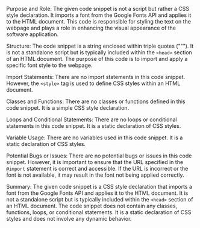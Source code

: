 Purpose and Role:
The given code snippet is not a script but rather a CSS style declaration. It imports a font from the Google Fonts API and applies it to the HTML document. This code is responsible for styling the text on the webpage and plays a role in enhancing the visual appearance of the software application.

Structure:
The code snippet is a string enclosed within triple quotes ("""). It is not a standalone script but is typically included within the `<head>` section of an HTML document. The purpose of this code is to import and apply a specific font style to the webpage.

Import Statements:
There are no import statements in this code snippet. However, the `<style>` tag is used to define CSS styles within an HTML document.

Classes and Functions:
There are no classes or functions defined in this code snippet. It is a simple CSS style declaration.

Loops and Conditional Statements:
There are no loops or conditional statements in this code snippet. It is a static declaration of CSS styles.

Variable Usage:
There are no variables used in this code snippet. It is a static declaration of CSS styles.

Potential Bugs or Issues:
There are no potential bugs or issues in this code snippet. However, it is important to ensure that the URL specified in the `@import` statement is correct and accessible. If the URL is incorrect or the font is not available, it may result in the font not being applied correctly.

Summary:
The given code snippet is a CSS style declaration that imports a font from the Google Fonts API and applies it to the HTML document. It is not a standalone script but is typically included within the `<head>` section of an HTML document. The code snippet does not contain any classes, functions, loops, or conditional statements. It is a static declaration of CSS styles and does not involve any dynamic behavior.